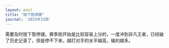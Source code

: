 ```yaml
---
layout: post
title: "按下暂停键"
journal: '2025年33周'
---
```


需要及时按下暂停键。赛季刚开始是比较容易上分的，一度冲到非凡王者，已经破了历史记录了，但是停不下来，越打对手的水平越高，输的越多。

